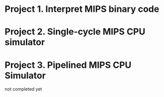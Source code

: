 # Project 1. Interpret MIPS binary code


# Project 2. Single-cycle MIPS CPU simulator


# Project 3. Pipelined MIPS CPU Simulator
not completed yet